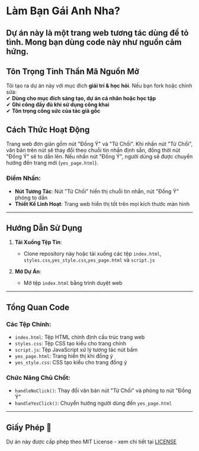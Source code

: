 # Làm Bạn Gái Anh Nha?

Dự án này là một trang web tương tác dùng để tỏ tình. Mong bạn dùng code này như nguồn cảm hứng.
---
## Tôn Trọng Tinh Thần Mã Nguồn Mở
Tôi tạo ra dự án này với mục đích **giải trí & học hỏi**. Nếu bạn fork hoặc chỉnh sửa:  
✔ **Dùng cho mục đích sáng tạo, dự án cá nhân hoặc học tập**  
✔ **Ghi công đầy đủ khi sử dụng công khai**  
✔ **Tôn trọng công sức của tác giả gốc**  
 

## Cách Thức Hoạt Động

Trang web đơn giản gồm nút "Đồng Ý" và "Từ Chối". Khi nhấn nút "Từ Chối", văn bản trên nút sẽ thay đổi theo chuỗi tin nhắn định sẵn, đồng thời nút "Đồng Ý" sẽ to dần lên. Nếu nhấn nút "Đồng Ý", người dùng sẽ được chuyển hướng đến trang mới (`yes_page.html`).

### Điểm Nhấn:
- **Nút Tương Tác**: Nút "Từ Chối" hiển thị chuỗi tin nhắn, nút "Đồng Ý" phóng to dần
- **Thiết Kế Linh Hoạt**: Trang web hiển thị tốt trên mọi kích thước màn hình

---
## Hướng Dẫn Sử Dụng

1. **Tải Xuống Tệp Tin**:
   - Clone repository này hoặc tải xuống các tệp `index.html`, `styles.css`,`yes_style.css`,`yes_page.html` và `script.js`

2. **Mở Dự Án**:
   - Mở tệp `index.html` bằng trình duyệt web

---
## Tổng Quan Code 

### Các Tệp Chính:

- `index.html`: Tệp HTML chính định cấu trúc trang web
- `styles.css`: Tệp CSS tạo kiểu cho trang chính
- `script.js`: Tệp JavaScript xử lý tương tác nút bấm
- `yes_page.html`: Trang hiển thị khi đồng ý
- `yes_style.css`: CSS tạo kiểu cho trang đồng ý

### Chức Năng Chủ Chốt:

- `handleNoClick()`: Thay đổi văn bản nút "Từ Chối" và phóng to nút "Đồng Ý"
- `handleYesClick()`: Chuyển hướng người dùng đến `yes_page.html`

---
## Giấy Phép 📄

Dự án này được cấp phép theo MIT License - xem chi tiết tại [LICENSE](LICENSE)